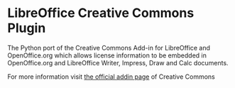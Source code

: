 LibreOffice Creative Commons Plugin
===================================

The Python port of the Creative Commons Add-in for LibreOffice and OpenOffice.org which allows license information to be embedded in OpenOffice.org and LibreOffice Writer, Impress, Draw and Calc documents.

For more information visit [the official addin page](http://wiki.creativecommons.org/OpenOfficeOrg_Addin) of Creative Commons